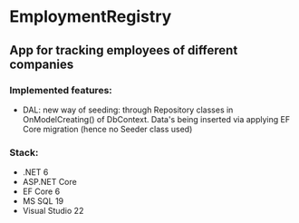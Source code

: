 # EmploymentRegistry

## App for tracking employees of different companies

### Implemented features:
+ DAL: new way of seeding: through Repository classes in OnModelCreating() of DbContext. Data's being inserted via applying EF Core migration (hence no Seeder class used)

### Stack:
+ .NET 6
+ ASP.NET Core 
+ EF Core 6
+ MS SQL 19
+ Visual Studio 22
